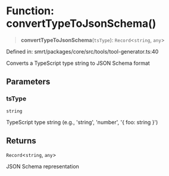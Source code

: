 # Function: convertTypeToJsonSchema()

> **convertTypeToJsonSchema**(`tsType`): `Record`\<`string`, `any`\>

Defined in: smrt/packages/core/src/tools/tool-generator.ts:40

Converts a TypeScript type string to JSON Schema format

## Parameters

### tsType

`string`

TypeScript type string (e.g., 'string', 'number', '{ foo: string }')

## Returns

`Record`\<`string`, `any`\>

JSON Schema representation

